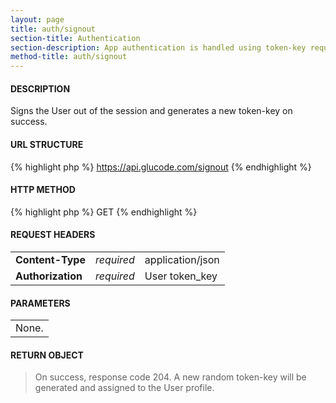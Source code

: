 ```yaml
---
layout: page
title: auth/signout
section-title: Authentication
section-description: App authentication is handled using token-key requests set via the AUTHORIZATION header in order to maintain stateless transactions. A User is assigned a token-key on account creation.
method-title: auth/signout
---
```


#### DESCRIPTION
<p class="message">Signs the User out of the session and generates a new token-key on success.</p>

#### URL STRUCTURE
{% highlight php %}
https://api.glucode.com/signout
{% endhighlight %}

#### HTTP METHOD
{% highlight php %}
GET
{% endhighlight %}

#### REQUEST HEADERS
<table>
  <tbody>
    <tr>
      <td><strong>Content-Type</strong></td>
      <td><em>required</em></td>
      <td>application/json</td>
    </tr>
    <tr>
      <td><strong>Authorization</strong></td>
      <td><em>required</em></td>
      <td>User token_key</td>
    </tr>
  </tbody>
</table>

#### PARAMETERS
<table>
  <tbody>
    <tr>
      <td>None.</td>
    </tr>
    </tbody>
</table>

#### RETURN OBJECT
>On success, response code 204. A new random token-key will be generated and assigned to the User profile.


